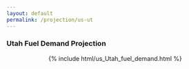```yaml
---
layout: default
permalink: /projection/us-ut
---
```


### Utah Fuel Demand Projection

<p align="center">
    {% include html/us_Utah_fuel_demand.html %}
</p>

